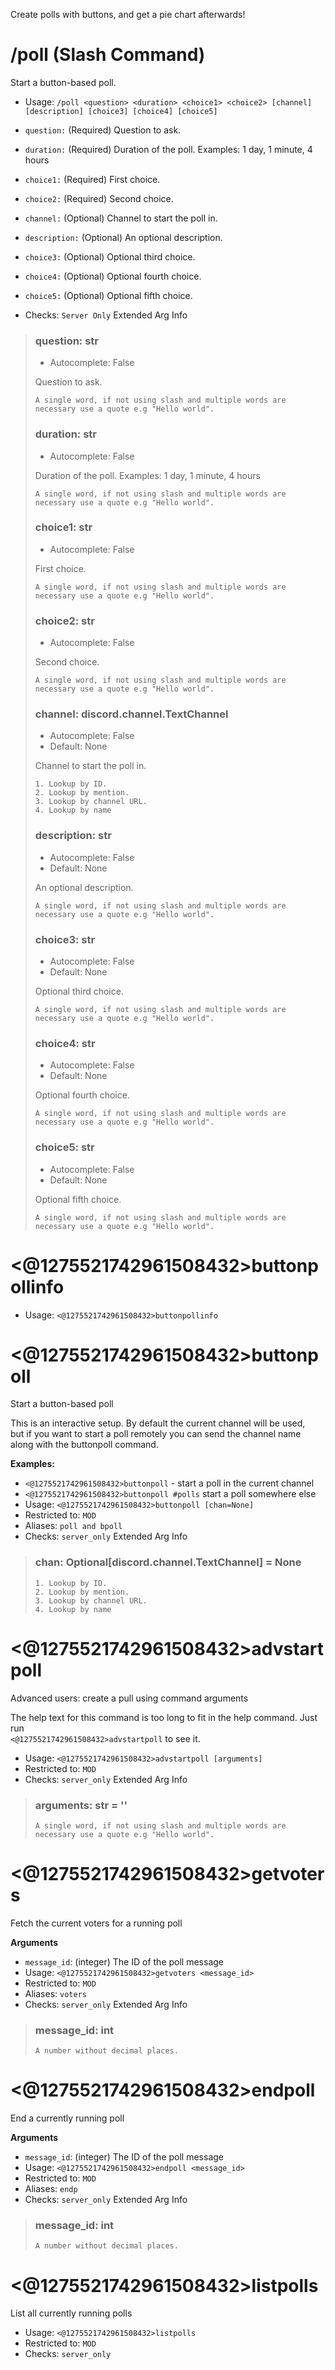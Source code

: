 Create polls with buttons, and get a pie chart afterwards!

# /poll (Slash Command)
Start a button-based poll.<br/>
 - Usage: `/poll <question> <duration> <choice1> <choice2> [channel] [description] [choice3] [choice4] [choice5]`
 - `question:` (Required) Question to ask.
 - `duration:` (Required) Duration of the poll. Examples: 1 day, 1 minute, 4 hours
 - `choice1:` (Required) First choice.
 - `choice2:` (Required) Second choice.
 - `channel:` (Optional) Channel to start the poll in.
 - `description:` (Optional) An optional description.
 - `choice3:` (Optional) Optional third choice.
 - `choice4:` (Optional) Optional fourth choice.
 - `choice5:` (Optional) Optional fifth choice.

 - Checks: `Server Only`
Extended Arg Info
> ### question: str
> - Autocomplete: False
> 
> Question to ask.
> 
> ```
> A single word, if not using slash and multiple words are necessary use a quote e.g "Hello world".
> ```
> ### duration: str
> - Autocomplete: False
> 
> Duration of the poll. Examples: 1 day, 1 minute, 4 hours
> 
> ```
> A single word, if not using slash and multiple words are necessary use a quote e.g "Hello world".
> ```
> ### choice1: str
> - Autocomplete: False
> 
> First choice.
> 
> ```
> A single word, if not using slash and multiple words are necessary use a quote e.g "Hello world".
> ```
> ### choice2: str
> - Autocomplete: False
> 
> Second choice.
> 
> ```
> A single word, if not using slash and multiple words are necessary use a quote e.g "Hello world".
> ```
> ### channel: discord.channel.TextChannel
> - Autocomplete: False
> - Default: None
> 
> Channel to start the poll in.
> 
> 
> 
>     1. Lookup by ID.
>     2. Lookup by mention.
>     3. Lookup by channel URL.
>     4. Lookup by name
> 
>     
> ### description: str
> - Autocomplete: False
> - Default: None
> 
> An optional description.
> 
> ```
> A single word, if not using slash and multiple words are necessary use a quote e.g "Hello world".
> ```
> ### choice3: str
> - Autocomplete: False
> - Default: None
> 
> Optional third choice.
> 
> ```
> A single word, if not using slash and multiple words are necessary use a quote e.g "Hello world".
> ```
> ### choice4: str
> - Autocomplete: False
> - Default: None
> 
> Optional fourth choice.
> 
> ```
> A single word, if not using slash and multiple words are necessary use a quote e.g "Hello world".
> ```
> ### choice5: str
> - Autocomplete: False
> - Default: None
> 
> Optional fifth choice.
> 
> ```
> A single word, if not using slash and multiple words are necessary use a quote e.g "Hello world".
> ```
# <@1275521742961508432>buttonpollinfo

 - Usage: `<@1275521742961508432>buttonpollinfo`
# <@1275521742961508432>buttonpoll
Start a button-based poll<br/>

This is an interactive setup. By default the current channel will be used,<br/>
but if you want to start a poll remotely you can send the channel name<br/>
along with the buttonpoll command.<br/>

**Examples:**<br/>
- `<@1275521742961508432>buttonpoll` - start a poll in the current channel<br/>
- `<@1275521742961508432>buttonpoll #polls` start a poll somewhere else<br/>
 - Usage: `<@1275521742961508432>buttonpoll [chan=None]`
 - Restricted to: `MOD`
 - Aliases: `poll and bpoll`
 - Checks: `server_only`
Extended Arg Info
> ### chan: Optional[discord.channel.TextChannel] = None
> 
> 
>     1. Lookup by ID.
>     2. Lookup by mention.
>     3. Lookup by channel URL.
>     4. Lookup by name
> 
>     
# <@1275521742961508432>advstartpoll
Advanced users: create a pull using command arguments<br/>

The help text for this command is too long to fit in the help command. Just run<br/>
`<@1275521742961508432>advstartpoll` to see it.<br/>
 - Usage: `<@1275521742961508432>advstartpoll [arguments]`
 - Restricted to: `MOD`
 - Checks: `server_only`
Extended Arg Info
> ### arguments: str = ''
> ```
> A single word, if not using slash and multiple words are necessary use a quote e.g "Hello world".
> ```
# <@1275521742961508432>getvoters
Fetch the current voters for a running poll<br/>

**Arguments**<br/>
- `message_id`: (integer) The ID of the poll message<br/>
 - Usage: `<@1275521742961508432>getvoters <message_id>`
 - Restricted to: `MOD`
 - Aliases: `voters`
 - Checks: `server_only`
Extended Arg Info
> ### message_id: int
> ```
> A number without decimal places.
> ```
# <@1275521742961508432>endpoll
End a currently running poll<br/>

**Arguments**<br/>
- `message_id`: (integer) The ID of the poll message<br/>
 - Usage: `<@1275521742961508432>endpoll <message_id>`
 - Restricted to: `MOD`
 - Aliases: `endp`
 - Checks: `server_only`
Extended Arg Info
> ### message_id: int
> ```
> A number without decimal places.
> ```
# <@1275521742961508432>listpolls
List all currently running polls<br/>
 - Usage: `<@1275521742961508432>listpolls`
 - Restricted to: `MOD`
 - Checks: `server_only`
